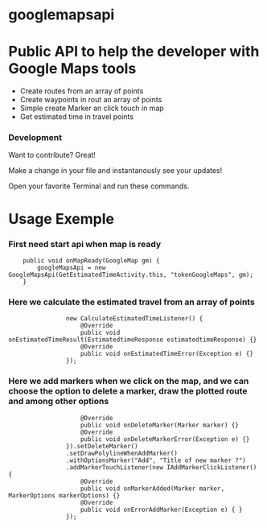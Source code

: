 # googlemapsapi

# Public API to help the developer with Google Maps tools

  - Create routes from an array of points
  - Create waypoints in rout an array of points
  - Simple create Marker an click touch in map
  - Get estimated time in travel points 

### Development

Want to contribute? Great!

Make a change in your file and instantanously see your updates!

Open your favorite Terminal and run these commands.

# Usage Exemple
### First need start api when map is ready

```@Override
    public void onMapReady(GoogleMap gm) {
        googleMapsApi = new GoogleMapsApi(GetEstimatedTimeActivity.this, "tokenGoogleMaps", gm);
    } 
```
    
### Here we calculate the estimated travel from an array of points

```googleMapsApi.setTravelMode(TravelMode.WALKING).calculeteEstimatedTime(latLngs, requester,
                new CalculateEstimatedTimeListener() {
                    @Override
                    public void onEstimatedTimeResult(EstimatedtimeResponse estimatedtimeResponse) {}
                    @Override
                    public void onEstimatedTimeError(Exception e) {}
                });
 ```
                
### Here we add markers when we click on the map, and we can choose the option to delete a marker, draw the plotted route and among other options

``` googleMapsApi.setDeleteMarkerListener(new IDeleteMarkerListener() {
                    @Override
                    public void onDeleteMarker(Marker marker) {}
                    @Override
                    public void onDeleteMarkerError(Exception e) {}
                }).setDeleteMarker()
                .setDrawPolylineWhenAddMarker()
                .withOptionsMarker("Add", "Title of new marker ?")
                .addMarkerTouchListener(new IAddMarkerClickListener() {
                    @Override
                    public void onMarkerAdded(Marker marker, MarkerOptions markerOptions) {}
                    @Override
                    public void onErrorAddMarker(Exception e) { }
                });
 ```
 
